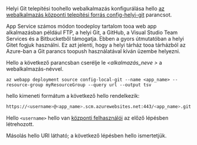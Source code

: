 Helyi Git telepítési toohello webalkalmazás konfigurálása hello [az webalkalmazás központi telepítési forrás config-helyi-git](/cli/azure/webapp/deployment/source#config-local-git) parancsot.

App Service számos módon toodeploy tartalom tooa web app alkalmazásban például FTP, a helyi Git, a GitHub, a Visual Studio Team Services és a Bitbucketből támogatja. Ebben a gyors útmutatóban a helyi Gitet fogjuk használni. Ez azt jelenti, hogy a helyi tárház tooa tárházból az Azure-ban a Git parancs toopush használatával kíván üzembe helyezni. 

Hello a következő parancsban cserélje le  *\<alkalmazás_neve >* a webalkalmazás-névvel.

```azurecli-interactive
az webapp deployment source config-local-git --name <app_name> --resource-group myResourceGroup --query url --output tsv
```

hello kimeneti formátum a következő hello rendelkezik:

```bash
https://<username>@<app_name>.scm.azurewebsites.net:443/<app_name>.git
```

Hello `<username>` hello van [központi felhasználói](#configure-a-deployment-user) az előző lépésben létrehozott.

Másolás hello URI látható; a következő lépésben hello ismertetjük.
